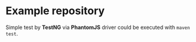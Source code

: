 # Example repository

Simple test by **TestNG** via **PhantomJS** driver could be executed with ```maven test```.